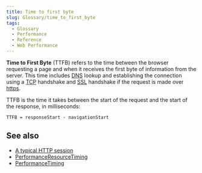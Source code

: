 ```yaml
---
title: Time to first byte
slug: Glossary/time_to_first_byte
tags:
  - Glossary
  - Performance
  - Reference
  - Web Performance
---
```


**Time to First Byte** (TTFB) refers to the time between the browser requesting a page and when it receives the first byte of information from the server. This time includes [DNS](/en-US/docs/Glossary/DNS) lookup and establishing the connection using a [TCP](/en-US/docs/Glossary/TCP) handshake and [SSL](/en-US/docs/Glossary/SSL) handshake if the request is made over [https](/en-US/docs/Glossary/https).

TTFB is the time it takes between the start of the request and the start of the response, in milliseconds:

```
TTFB = responseStart - navigationStart
```

## See also

- [A typical HTTP session](/en-US/docs/Web/HTTP/Session)
- [PerformanceResourceTiming](/en-US/docs/Web/API/PerformanceResourceTiming)
- [PerformanceTiming](/en-US/docs/Web/API/PerformanceTiming)
